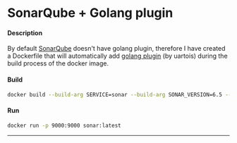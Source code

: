 # SonarQube + Golang plugin

#### Description
By default [SonarQube][1] doesn't have golang plugin, therefore I have created a Dockerfile that will automatically add [golang plugin][2] (by uartois) during the build process of the docker image.

#### Build
``` bash
docker build --build-arg SERVICE=sonar --build-arg SONAR_VERSION=6.5 --build-arg SONARQUBE_HOME=/opt/sonarqube --build-arg SONARQUBE_USERNAME=sonar --build-arg SONARQUBE_PASSWORD=sonar --build-arg GOLANG_PLUGIN_VERSION=1.2.10 -t "sonar:latest" .
```

#### Run
```bash
docker run -p 9000:9000 sonar:latest
```

----------
  [1]: https://www.sonarqube.org/
  [2]: https://github.com/uartois/sonar-golang/releases

